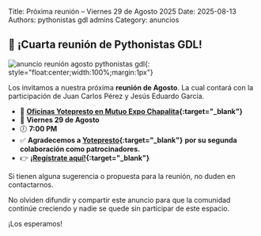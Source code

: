 Title: Próxima reunión – Viernes 29 de Agosto 2025
Date: 2025-08-13
Authors: pythonistas gdl admins
Category: anuncios

## 🐍 ¡Cuarta reunión de Pythonistas GDL!

![anuncio reunión agosto pythonistas gdl]({static}/images/290825/anuncio_28_de_agosto.png){: style="float:center;width:100%;margin:1px"}

Los invitamos a nuestra próxima **reunión de Agosto**. La cual contará con la
participación de Juan Carlos Pérez y Jesús Eduardo García.

- 📍 **[Oficinas Yotepresto en Mutuo Expo Chapalita](https://maps.app.goo.gl/sXYnup9SgcvsGuZz9){:target="_blank"}**
- 📅 **Viernes 29 de Agosto**
- 🕖 **7:00 PM**
- ✅ **Agradecemos a [Yotepresto](https://www.yotepresto.com/){:target="_blank"}** **por su segunda colaboración como patrocinadores.**
- 👉 **[¡Regístrate aquí!](https://eventos.pythonistas-gdl.org/signup/4){:target="_blank"}**

Si tienen alguna sugerencia o propuesta para la reunión, no duden en
contactarnos.

No olviden difundir y compartir este anuncio para que la comunidad continúe
creciendo y nadie se quede sin participar de este espacio.

¡Los esperamos!
